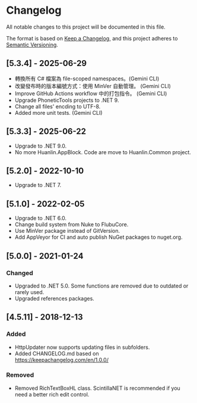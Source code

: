 ﻿# Changelog
All notable changes to this project will be documented in this file.

The format is based on [Keep a Changelog](https://keepachangelog.com/en/1.0.0/),
and this project adheres to [Semantic Versioning](https://semver.org/spec/v2.0.0.html).

## [5.3.4] - 2025-06-29

- 轉換所有 C# 檔案為 file-scoped namespaces。(Gemini CLI)
- 改變發布時的版本編號方式：使用 MinVer 自動管理。 (Gemini CLI)
- Improve GitHub Actions workflow 中的打包指令。 (Gemini CLI)
- Upgrade PhoneticTools projects to .NET 9.
- Change all files' encding to UTF-8.
- Added more unit tests. (Gemini CLI)

## [5.3.3] - 2025-06-22

- Upgrade to .NET 9.0.
- No more Huanlin.AppBlock. Code are move to Huanlin.Common project.	 

## [5.2.0] - 2022-10-10

- Upgrade to .NET 7.


## [5.1.0] - 2022-02-05

- Upgrade to .NET 6.0.
- Change build system from Nuke to FlubuCore.
- Use MinVer package instead of GitVersion.
- Add AppVeyor for CI and auto publish NuGet packages to nuget.org.

## [5.0.0] - 2021-01-24

### Changed

- Upgraded to .NET 5.0. Some functions are removed due to outdated or rarely used.
- Upgraded references packages.

## [4.5.11] - 2018-12-13

### Added

- HttpUpdater now supports updating files in subfolders.
- Added CHANGELOG.md based on https://keepachangelog.com/en/1.0.0/

### Removed

- Removed RichTextBoxHL class. ScintillaNET is recommended if you need a better rich edit control.